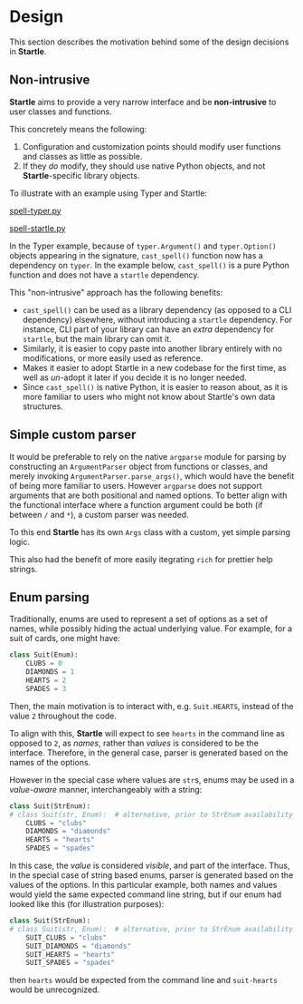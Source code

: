 # Design

This section describes the motivation behind some of the design
decisions in **Startle**.

## Non-intrusive

**Startle** aims to provide a very narrow interface and
be **non-intrusive** to user classes and functions.

This concretely means the following:
1. Configuration and customization points should modify user functions and classes
   as little as possible.
2. If they _do_ modify, they should use native Python objects, and not
   **Startle**-specific library objects.

To illustrate with an example using Typer and Startle:

<div class="code-file" style="--filename:'spell-typer.py'">

[spell-typer.py](comparison/spell-typer.py ':include :type=code')

</div>

<div class="code-file" style="--filename:'spell-startle.py'">

[spell-startle.py](comparison/spell-startle.py ':include :type=code')

</div>

In the Typer example, because of `typer.Argument()` and `typer.Option()` objects
appearing in the signature, `cast_spell()` function now has a dependency on `typer`.
In the example below, `cast_spell()` is a pure Python function and does not have
a `startle` dependency.

This "non-intrusive" approach has the following benefits:
- `cast_spell()` can be used as a library dependency (as opposed to a CLI dependency)
  elsewhere, without introducing a `startle` dependency. For instance, CLI part of 
  your library can have an _extra_ dependency for `startle`, but the main library can
  omit it.
- Similarly, it is easier to copy paste into another library entirely with no modifications,
  or more easily used as reference.
- Makes it easier to adopt Startle in a new codebase for the first time, as well as
  _un_-adopt it later if you decide it is no longer needed.
- Since `cast_spell()` is native Python, it is easier to reason about, as it is more
  familiar to users who might not know about Startle's own data structures.


## Simple custom parser

It would be preferable to rely on the native `argparse` module for parsing by constructing
an `ArgumentParser` object from functions or classes, and merely invoking
`ArgumentParser.parse_args()`, which would have the benefit of being more familiar to
users. However `argparse` does not support arguments that are both positional and named
options. To better align with the functional interface where a function argument could be both
(if between `/` and `*`), a custom parser was needed.

To this end **Startle** has its own `Args` class with a custom, yet simple parsing logic.

This also had the benefit of more easily itegrating `rich` for prettier help strings.


## Enum parsing

Traditionally, enums are used to represent a set of options as a set of names, while possibly
hiding the actual underlying value. For example, for a suit of cards, one might have:
```py
class Suit(Enum):
    CLUBS = 0
    DIAMONDS = 1
    HEARTS = 2
    SPADES = 3
```
Then, the main motivation is to interact with, e.g. `Suit.HEARTS`, instead of the value `2`
throughout the code.

To align with this, **Startle** will expect to see `hearts` in the command line as opposed
to `2`, as _names_, rather than _values_ is considered to be the interface.
Therefore, in the general case, parser is generated based on the names of the options.

However in the special case where values are `str`s, enums may be used in a 
_value-aware_ manner, interchangeably with a string:
```py
class Suit(StrEnum):
# class Suit(str, Enum):  # alternative, prior to StrEnum availability
    CLUBS = "clubs"
    DIAMONDS = "diamonds"
    HEARTS = "hearts"
    SPADES = "spades"
```
In this case, the _value_ is considered _visible_, and part of the interface.
Thus, in the special case of string based enums, parser is generated based on the values of the options.
In this particular example, both names and values would yield the same expected command line
string, but if our enum had looked like this (for illustration purposes):
```py
class Suit(StrEnum):
# class Suit(str, Enum):  # alternative, prior to StrEnum availability
    SUIT_CLUBS = "clubs"
    SUIT_DIAMONDS = "diamonds"
    SUIT_HEARTS = "hearts"
    SUIT_SPADES = "spades"
```
then `hearts` would be expected from the command line and `suit-hearts` would be unrecognized.
